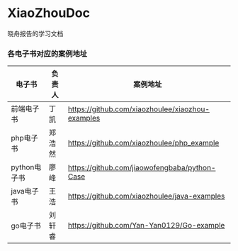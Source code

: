 # XiaoZhouDoc

晓舟报告的学习文档


### 各电子书对应的案例地址

|电子书|负责人|案例地址|
|-----|-----|------|
|前端电子书|丁凯|https://github.com/xiaozhoulee/xiaozhou-examples|
|php电子书|郑浩然|https://github.com/xiaozhoulee/php_example|
|python电子书|廖峰|https://github.com/jiaowofengbaba/python-Case|
|java电子书|王浩|https://github.com/xiaozhoulee/java-examples|
|go电子书|刘轩睿|https://github.com/Yan-Yan0129/Go-example|